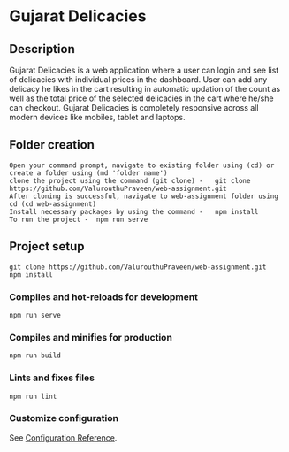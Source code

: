 # Gujarat Delicacies

## Description

Gujarat Delicacies is a web application where a user can login and see list of delicacies with individual prices in the dashboard. User can add any delicacy he likes in the cart resulting in automatic updation of the count as well as the total price of the selected delicacies in the cart where he/she can checkout. Gujarat Delicacies is completely responsive across all modern devices like mobiles, tablet and laptops.

## Folder creation
```
Open your command prompt, navigate to existing folder using (cd) or create a folder using (md 'folder name')
clone the project using the command (git clone) -   git clone https://github.com/ValurouthuPraveen/web-assignment.git
After cloning is successful, navigate to web-assignment folder using cd (cd web-assignment)
Install necessary packages by using the command -   npm install
To run the project -  npm run serve
```

## Project setup
```
git clone https://github.com/ValurouthuPraveen/web-assignment.git
npm install
```

### Compiles and hot-reloads for development
```
npm run serve
```

### Compiles and minifies for production
```
npm run build
```

### Lints and fixes files
```
npm run lint
```

### Customize configuration
See [Configuration Reference](https://cli.vuejs.org/config/).
